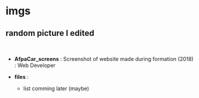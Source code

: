 # imgs
random picture I edited
--------------

<br>

* **AfpaCar_screens** : Screenshot of website made during formation (2018) : Web Developer


* **files** :
    * list comming later (maybe)